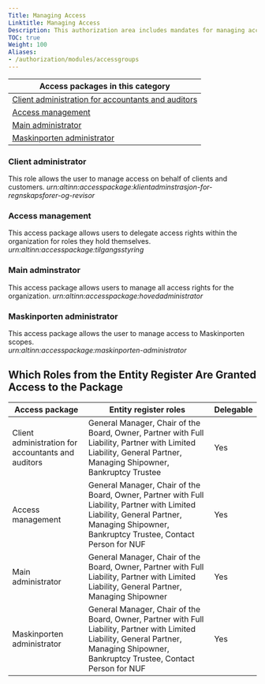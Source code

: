 ```yaml
---
Title: Managing Access
Linktitle: Managing Access
Description: This authorization area includes mandates for managing access. The access packages in this category should not be linked to resources and services. Changes in regulations or the introduction of new digital services may lead to modifications in the access rights granted by these authorizations.
TOC: true
Weight: 100
Aliases:
- /authorization/modules/accessgroups
---
```


|**Access packages in this category**|
|---|
|[Client administration for accountants and auditors](https://docs.altinn.studio/authorization/what-do-you-get/accessgroups/accessgroups/adminstreretilganger/#klientadministrasjon-for-regnskapsfører-og-revisor)|
|[Access management](https://docs.altinn.studio/authorization/what-do-you-get/accessgroups/accessgroups/adminstreretilganger/#tilgangsstyring)|
|[Main administrator](https://docs.altinn.studio/authorization/what-do-you-get/accessgroups/accessgroups/adminstreretilganger/#hovedadminstrator)|
|[Maskinporten administrator](https://docs.altinn.studio/authorization/what-do-you-get/accessgroups/accessgroups/adminstreretilganger/#maskinporten-administrator)|

### Client administrator
This role allows the user to manage access on behalf of clients and customers.
*urn:altinn:accesspackage:klientadminstrasjon-for-regnskapsforer-og-revisor*

### Access management
This access package allows users to delegate access rights within the organization for roles they hold themselves.
*urn:altinn:accesspackage:tilgangsstyring*

### Main adminstrator
This access package allows users to manage all access rights for the organization.
*urn:altinn:accesspackage:hovedadministrator*

### Maskinporten administrator
This access package allows the user to manage access to Maskinporten scopes.  
*urn:altinn:accesspackage:maskinporten-administrator*

## Which Roles from the Entity Register Are Granted Access to the Package
|**Access package**|**Entity register roles**|**Delegable**|
|---|---|---|
|Client administration for accountants and auditors|General Manager, Chair of the Board, Owner, Partner with Full Liability, Partner with Limited Liability, General Partner, Managing Shipowner, Bankruptcy Trustee|Yes|
|Access management|General Manager, Chair of the Board, Owner, Partner with Full Liability, Partner with Limited Liability, General Partner, Managing Shipowner, Bankruptcy Trustee, Contact Person for NUF|Yes|
|Main administrator|General Manager, Chair of the Board, Owner, Partner with Full Liability, Partner with Limited Liability, General Partner, Managing Shipowner|Yes|
|Maskinporten administrator|General Manager, Chair of the Board, Owner, Partner with Full Liability, Partner with Limited Liability, General Partner, Managing Shipowner, Bankruptcy Trustee, Contact Person for NUF|Yes|